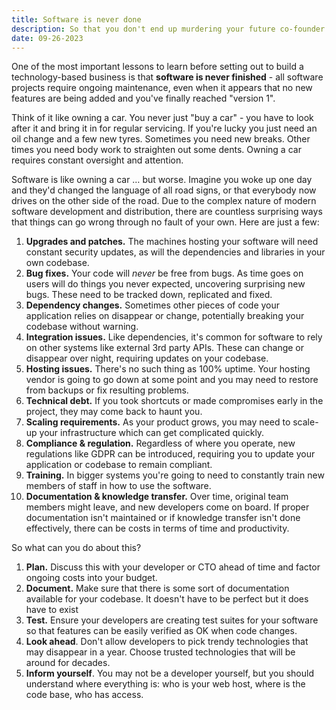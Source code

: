 ```yaml
---
title: Software is never done
description: So that you don't end up murdering your future co-founder or developer, it's important to understand that software is never finished and requires constant maintenance and investment.
date: 09-26-2023
---
```


One of the most important lessons to learn before setting out to build a technology-based business is that **software is never finished** - all software projects require ongoing maintenance, even when it appears that no new features are being added and you've finally reached "version 1".

Think of it like owning a car. You never just "buy a car" - you have to look after it and bring it in for regular servicing. If you're lucky you just need an oil change and a few new tyres. Sometimes you need new breaks. Other times you need body work to straighten out some dents. Owning a car requires constant oversight and attention.

Software is like owning a car … but worse. Imagine you woke up one day and they'd changed the language of all road signs, or that everybody now drives on the other side of the road. Due to the complex nature of modern software development and distribution, there are countless surprising ways that things can go wrong through no fault of your own. Here are just a few:

1. **Upgrades and patches.** The machines hosting your software will need constant security updates, as will the dependencies and libraries in your own codebase.
2. **Bug fixes.** Your code will _never_ be free from bugs. As time goes on users will do things you never expected, uncovering surprising new bugs. These need to be tracked down, replicated and fixed.
3. **Dependency changes.** Sometimes other pieces of code your application relies on disappear or change, potentially breaking your codebase without warning.
4. **Integration issues.** Like dependencies, it's common for software to rely on other systems like external 3rd party APIs. These can change or disappear over night, requiring updates on your codebase.
5. **Hosting issues.** There's no such thing as 100% uptime. Your hosting vendor is going to go down at some point and you may need to restore from backups or fix resulting problems.
6. **Technical debt.** If you took shortcuts or made compromises early in the project, they may come back to haunt you.
7. **Scaling requirements.** As your product grows, you may need to scale-up your infrastructure which can get complicated quickly.
8. **Compliance & regulation.** Regardless of where you operate, new regulations like GDPR can be introduced, requiring you to update your application or codebase to remain compliant.
9. **Training.** In bigger systems you're going to need to constantly train new members of staff in how to use the software.
10. **Documentation & knowledge transfer.** Over time, original team members might leave, and new developers come on board. If proper documentation isn't maintained or if knowledge transfer isn't done effectively, there can be costs in terms of time and productivity.

So what can you do about this?

1. **Plan.** Discuss this with your developer or CTO ahead of time and factor ongoing costs into your budget.
2. **Document.** Make sure that there is some sort of documentation available for your codebase. It doesn't have to be perfect but it does have to exist
3. **Test.** Ensure your developers are creating test suites for your software so that features can be easily verified as OK when code changes.
4. **Look ahead**. Don't allow developers to pick trendy technologies that may disappear in a year. Choose trusted technologies that will be around for decades.
5. **Inform yourself**. You may not be a developer yourself, but you should understand where everything is: who is your web host, where is the code base, who has access.
